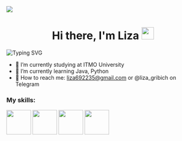 ![](https://img.freepik.com/premium-photo/colorful-cloudy-sky-at-sunset-gradient-color_416511-7531.jpg?w=1380)

<h1 align="center">Hi there, I'm Liza
<img src="https://smile-emoji.ru/wp-content/uploads/site-images/discord/464cdfe6f118458c3715ab4e64299565.gif" height="32"/></h1>

<img src="https://readme-typing-svg.herokuapp.com?font=Fira+Code&pause=2500&color=F797EFF2&width=435&lines=Computer+science+student+from+Russia" alt="Typing SVG" />

- 🧠 I’m currently studying at ITMO University
- 🔮 I’m currently learning Java, Python
- 💬 How to reach me: liza692235@gmail.com or @liza_gribich on Telegram

### My skills:
<img height="64" width="64" src="https://cdn.simpleicons.org/python"> <img height="64" width="64" src="https://cdn.simpleicons.org/latex"> <img height="64" width="64" src="https://cdn.simpleicons.org/javascript">  <img height="64" width="64" src="https://s1.iconbird.com/ico/0912/MetroUIDock/w512h5121347465064Java.png">

